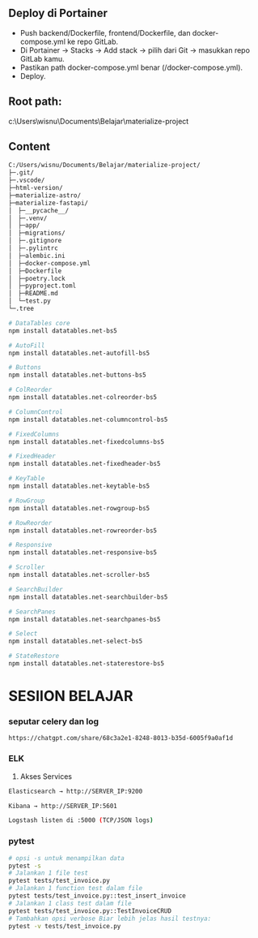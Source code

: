 ## Deploy di Portainer

- Push backend/Dockerfile, frontend/Dockerfile, dan docker-compose.yml ke repo GitLab.
- Di Portainer → Stacks → Add stack → pilih dari Git → masukkan repo GitLab kamu.
- Pastikan path docker-compose.yml benar (/docker-compose.yml).
- Deploy.

## Root path:

c:\Users\wisnu\Documents\Belajar\materialize-project

## Content

```bash
C:/Users/wisnu/Documents/Belajar/materialize-project/
├─.git/
├─.vscode/
├─html-version/
├─materialize-astro/
├─materialize-fastapi/
│　├─__pycache__/
│　├─.venv/
│　├─app/
│　├─migrations/
│　├─.gitignore
│　├─.pylintrc
│　├─alembic.ini
│　├─docker-compose.yml
│　├─Dockerfile
│　├─poetry.lock
│　├─pyproject.toml
│　├─README.md
│　└─test.py
└─.tree
```

```bash
# DataTables core
npm install datatables.net-bs5

# AutoFill
npm install datatables.net-autofill-bs5

# Buttons
npm install datatables.net-buttons-bs5

# ColReorder
npm install datatables.net-colreorder-bs5

# ColumnControl
npm install datatables.net-columncontrol-bs5

# FixedColumns
npm install datatables.net-fixedcolumns-bs5

# FixedHeader
npm install datatables.net-fixedheader-bs5

# KeyTable
npm install datatables.net-keytable-bs5

# RowGroup
npm install datatables.net-rowgroup-bs5

# RowReorder
npm install datatables.net-rowreorder-bs5

# Responsive
npm install datatables.net-responsive-bs5

# Scroller
npm install datatables.net-scroller-bs5

# SearchBuilder
npm install datatables.net-searchbuilder-bs5

# SearchPanes
npm install datatables.net-searchpanes-bs5

# Select
npm install datatables.net-select-bs5

# StateRestore
npm install datatables.net-staterestore-bs5
```

# SESIION BELAJAR

### seputar celery dan log

`https://chatgpt.com/share/68c3a2e1-8248-8013-b35d-6005f9a0af1d`

### ELK

1. Akses Services

```bash
Elasticsearch → http://SERVER_IP:9200

Kibana → http://SERVER_IP:5601

Logstash listen di :5000 (TCP/JSON logs)
```

### pytest

```bash
# opsi -s untuk menampilkan data
pytest -s
# Jalankan 1 file test
pytest tests/test_invoice.py
# Jalankan 1 function test dalam file
pytest tests/test_invoice.py::test_insert_invoice
# Jalankan 1 class test dalam file
pytest tests/test_invoice.py::TestInvoiceCRUD
# Tambahkan opsi verbose Biar lebih jelas hasil testnya:
pytest -v tests/test_invoice.py
```
